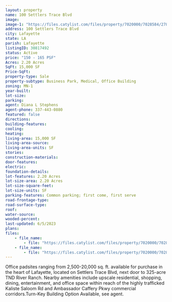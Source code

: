 ```yaml
---
layout: property
name: 100 Settlers Trace Blvd
image:
image-1: "https://files.catylist.com/files/property/7020000/7028584/27888684_Aerial.png"
address: 100 Settlers Trace Blvd
city: Lafayette
state: LA
parish: Lafayette
listingID: 30817492
status: Active
price: "150 - 165 PSF"
Acres: 2.20 Acres
SqFt: 15,000 SF
Price-SqFt:
property-type: Sale
property-subtype: Business Park, Medical, Office Building
zoning: MN-1
year-built:
lot-size:
parking:
agent: Diana L Stephens
agent-phone: 337-443-0880
featured: false
directions:
building-features:
cooling:
heating:
living-area: 15,000 SF
living-area-source:
living-area-units: SF
stories:
construction-materials:
door-features:
electric:
foundation-details:
lot-features: 2.20 Acres
lot-size-area: 2.20 Acres
lot-size-square-feet:
lot-size-units: SF
parking-features: Common parking; first come, first serve
road-frontage-type:
road-surface-type:
roof:
water-source:
wooded-percent:
last-updated: 6/5/2023
plans:
files:
    - file_name: 
        - file: "https://files.catylist.com/files/property/7020000/7028584/raw_27888685_Flyer__Padsites__100BLK_SETTLERS_TRACE_BLVD_LAFAYETTE.pdf"
    - file_name: 
        - file: "https://files.catylist.com/files/property/7020000/7028584/raw_27888686_100_Blk_Settlers_Site_Plan.pdf"
---
```

Office padsites ranging from 2,500-20,000 sq. ft. available for purchase in the heart of Lafayette, located on Settlers Trace Blvd, next door to 325-acre TND River Ranch. Nearby amenities include upscale residential, shopping, dining, entertainment, and office space within reach of the highly trafficked Kaliste Saloom Rd and Ambassador Caffery Pkwy commercial corridors.Turn-Key Building Option Available, see agent.

